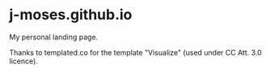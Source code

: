 # j-moses.github.io

My personal landing page.

Thanks to templated.co for the template "Visualize" (used under CC Att. 3.0 licence).
